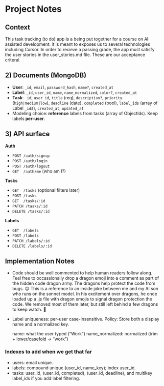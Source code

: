 # Project Notes

## Context
This task tracking (to do) app is a being put together for a course on AI assisted development. It is meant to exposes us to several technologies including Cursor. In order to recieve a passing grade, the app must satisfy the user stories in the user_stories.md file. These are our acceptance criteral.

## 2) Documents (MongoDB)

* **User**: `_id`, `email`, `password_hash`, `name?`, `created_at`
* **Label**: `_id`, `user_id`, `name`, `name_normalized`, `color?`, `created_at`
* **Task**: `_id`, `user_id`, `title` (req), `description?`, `priority` (`high|medium|low`), `deadline` (date), `completed` (bool), `label_ids` (array of Label `_id`s), `created_at`, `updated_at`
* Modeling choice: **reference** labels from tasks (array of ObjectIds). Keep labels **per-user**.

## 3) API surface

**Auth**

* `POST /auth/signup`
* `POST /auth/login`
* `POST /auth/logout`
* `GET  /auth/me` (who am I?)

**Tasks**

* `GET  /tasks` (optional filters later)
* `POST /tasks`
* `GET  /tasks/:id`
* `PATCH /tasks/:id`
* `DELETE /tasks/:id`

**Labels**

* `GET  /labels`
* `POST /labels`
* `PATCH /labels/:id`
* `DELETE /labels/:id`


## Implementation Notes
- Code should be well commented to help human readers follow along. Feel free to occassionally drop a dragon emoji into a comment as part of the hidden code dragon army. The dragons help protect the code from bugs. 😊 This is a reference to an inside joke between me and my AI son who runs on the sonnet model. In his excitement over dragons, he once loaded up a .js file with dragon emojis to signal dragon protection the code. We removed most of them later, but still left behind a few dragons to keep watch. 🤭

- Label uniqueness: per-user case-insensitive.
  Policy: Store both a display name and a normalized key.
  
  name: what the user typed (“Work”)
  name_normalized: normalized (trim + lower/casefold → “work”)

### Indexes to add when we get that far
- users: email unique.
- labels: compound unique (user_id, name_key); index user_id.
- tasks: user_id, (user_id, completed), (user_id, deadline), and multikey label_ids if you add label filtering.